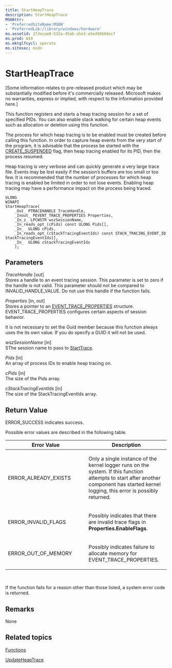 ```yaml
---
title: StartHeapTrace
description: StartHeapTrace
MSHAttr:
- 'PreferredSiteName:MSDN'
- 'PreferredLib:/library/windows/hardware'
ms.assetid: 2f3ecae0-532a-45ab-a5e3-a5ed4868decf
ms.prod: W10
ms.mktglfcycl: operate
ms.sitesec: msdn
---
```


# StartHeapTrace


\[Some information relates to pre-released product which may be substantially modified before it's commercially released. Microsoft makes no warranties, express or implied, with respect to the information provided here.\]

This function registers and starts a heap tracing session for a set of specified PIDs. You can also enable stack walking for certain heap events such as allocation or deletion using this function.

The process for which heap tracing is to be enabled must be created before calling this function. In order to capture heap events from the very start of the program, it is advisable that the process be started with the [CREATE\_SUSPENDED](https://msdn.microsoft.com/library/windows/desktop/ms682425.aspx) flag, then heap tracing enabled for its PID, then the process resumed.

Heap tracing is very verbose and can quickly generate a very large trace file. Events may be lost easily if the session’s buffers are too small or too few. It is recommended that the number of processes for which heap tracing is enabled be limited in order to not lose events. Enabling heap tracing may have a performance impact on the process being traced.

``` syntax
ULONG
WINAPI
StartHeapTrace(
    _Out_ PTRACEHANDLE TraceHandle,
    _Inout_ PEVENT_TRACE_PROPERTIES Properties,
    _In_z_ LPCWSTR wszSessionName,
    _In_reads_opt_(cPids) const ULONG Pids[],
    _In_  ULONG cPids,
    _In_reads_opt_(cStackTracingEventIds) const STACK_TRACING_EVENT_ID StackTracingEventIds[],
    _In_  ULONG cStackTracingEventIds
    );
```

## Parameters


<a href="" id="tracehandle--out-"></a>*TraceHandle* \[out\]  
Stores a handle to an event tracing session. This parameter is set to zero if the handle is not valid. This parameter should not be compared to INVALID\_HANDLE\_VALUE. Do not use this handle if the function fails.

<a href="" id="properties--in--out-"></a>*Properties* \[in, out\]  
Stores a pointer to an [EVENT\_TRACE\_PROPERTIES](https://msdn.microsoft.com/library/windows/desktop/aa363784.aspx) structure. EVENT\_TRACE\_PROPERTIES configures certain aspects of session behavior.

It is not necessary to set the Guid member because this function always uses the its own value. If you do specify a GUID it will not be used.

<a href="" id="wszsessionname--in-"></a>*wszSessionName* \[in\]  
SThe session name to pass to [StartTrace](https://msdn.microsoft.com/library/windows/desktop/aa364117.aspx).

<a href="" id="pids--in-"></a>*Pids* \[in\]  
An array of process IDs to enable heap tracing on.

<a href="" id="cpids--in-"></a>*cPids* \[in\]  
The size of the Pids array.

<a href="" id="cstacktracingeventids--in-"></a>*cStackTracingEventIds* \[in\]  
The size of the StackTracingEventIds array.

## Return Value


ERROR\_SUCCESS indicates success.

Possible error values are described in the following table.

<table>
<colgroup>
<col width="50%" />
<col width="50%" />
</colgroup>
<thead>
<tr class="header">
<th>Error Value</th>
<th>Description</th>
</tr>
</thead>
<tbody>
<tr class="odd">
<td><p>ERROR_ALREADY_EXISTS</p></td>
<td><p>Only a single instance of the kernel logger runs on the system. If this function attempts to start after another component has started kernel logging, this error is possibly returned.</p></td>
</tr>
<tr class="even">
<td><p>ERROR_INVALID_FLAGS</p></td>
<td><p>Possibly indicates that there are invalid trace flags in <strong>Properties.EnableFlags</strong>.</p></td>
</tr>
<tr class="odd">
<td><p>ERROR_OUT_OF_MEMORY</p></td>
<td><p>Possibly indicates failure to allocate memory for EVENT_TRACE_PROPERTIES.</p></td>
</tr>
</tbody>
</table>

 

If the function fails for a reason other than those listed, a system error code is returned.

## Remarks


None

## Related topics


[Functions](functions-wpa.md)

[UpdateHeapTrace](updateheaptrace.md)

 

 







